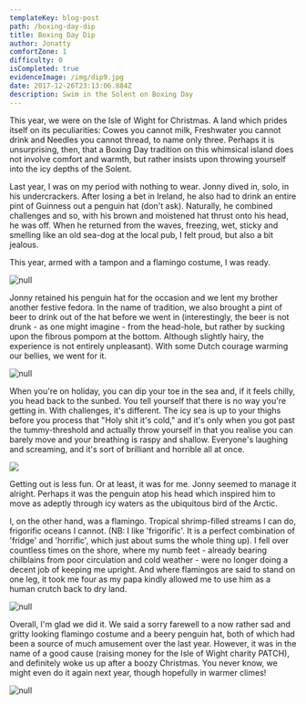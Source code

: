 ```yaml
---
templateKey: blog-post
path: /boxing-day-dip
title: Boxing Day Dip
author: Jonatty
comfortZone: 1
difficulty: 0
isCompleted: true
evidenceImage: /img/dip9.jpg
date: 2017-12-26T23:13:06.884Z
description: Swim in the Solent on Boxing Day
---
```

This year, we were on the Isle of Wight for Christmas. A land which prides itself on its peculiarities: Cowes you cannot milk, Freshwater you cannot drink and Needles you cannot thread, to name only three. Perhaps it is unsurprising, then, that a Boxing Day tradition on this whimsical island does not involve comfort and warmth, but rather insists upon throwing yourself into the icy depths of the Solent.

Last year, I was on my period with nothing to wear. Jonny dived in, solo, in his undercrackers. After losing a bet in Ireland, he also had to drink an entire pint of Guinness out a penguin hat (don't ask). Naturally, he combined challenges and so, with his brown and moistened hat thrust onto his head, he was off. When he returned from the waves, freezing, wet, sticky and smelling like an old sea-dog at the local pub, I felt proud, but also a bit jealous.

This year, armed with a tampon and a flamingo costume, I was ready.

![null](/img/dip9.jpg)

Jonny retained his penguin hat for the occasion and we lent my brother another festive fedora. In the name of tradition, we also brought a pint of beer to drink out of the hat before we went in (interestingly, the beer is not drunk - as one might imagine - from the head-hole, but rather by sucking upon the fibrous pompom at the bottom. Although slightly hairy, the experience is not entirely unpleasant). With some Dutch courage warming our bellies, we went for it.

![null](/img/dip3.jpg)

When you're on holiday, you can dip your toe in the sea and, if it feels chilly, you head back to the sunbed. You tell yourself that there is no way you're getting in. With challenges, it's different. The icy sea is up to your thighs before you process that "Holy shit it's cold," and it's only when you got past the tummy-threshold and actually throw yourself in that you realise you can barely move and your breathing is raspy and shallow. Everyone's laughing and screaming, and it's sort of brilliant and horrible all at once.

![](/img/dip8.jpg)

Getting out is less fun. Or at least, it was for me. Jonny seemed to manage it alright. Perhaps it was the penguin atop his head which inspired him to move as adeptly through icy waters as the ubiquitous bird of the Arctic.

I, on the other hand, was a flamingo. Tropical shrimp-filled streams I can do, frigorific oceans I cannot. (NB: I like 'frigorific'. It is a perfect combination of 'fridge' and 'horrific', which just about sums the whole thing up). I fell over countless times on the shore, where my numb feet - already bearing chilblains from poor circulation and cold weather - were no longer doing a decent job of keeping me upright. And where flamingos are said to stand on one leg, it took me four as my papa kindly allowed me to use him as a human crutch back to dry land.

![null](/img/dip5.jpg)

Overall, I'm glad we did it. We said a sorry farewell to a now rather sad and gritty looking flamingo costume and a beery penguin hat, both of which had been a source of much amusement over the last year. However, it was in the name of a good cause (raising money for the Isle of Wight charity PATCH), and definitely woke us up after a boozy Christmas. You never know, we might even do it again next year, though hopefully in warmer climes!

![null](/img/25017186_1497079573694307_7803116026689748992_n.jpg)
